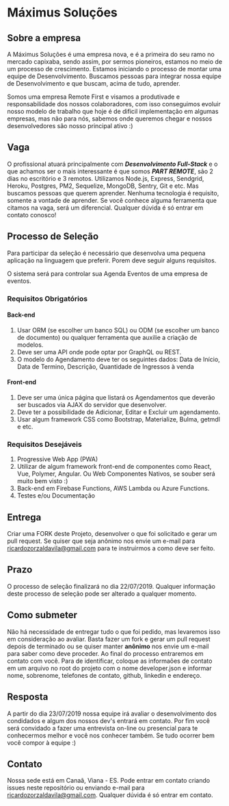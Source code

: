 # Máximus Soluções

## Sobre a empresa

A Máximus Soluções é uma empresa nova, e é a primeira do seu ramo no mercado capixaba, sendo assim, por sermos pioneiros, estamos no meio de um processo de crescimento. Estamos iniciando o processo de montar uma equipe de Desenvolvimento. Buscamos pessoas para integrar nossa equipe de Desenvolvimento e que buscam, acima de tudo, aprender.

Somos uma empresa Remote First e visamos a produtivade e responsabilidade dos nossos colaboradores, com isso conseguimos evoluir nosso modelo de trabalho que hoje é de dificil implementação em algumas empresas, mas não para nós, sabemos onde queremos chegar e nossos desenvolvedores são nosso principal ativo :)

## Vaga

O profissional atuará principalmente com ***Desenvolvimento Full-Stack*** e o que achamos ser o mais interessante é que somos ***PART REMOTE***, são 2 dias no escritório e 3 remotos. Utilizamos Node.js, Express, Sendgrid, Heroku, Postgres, PM2, Sequelize, MongoDB, Sentry, Git e etc. Mas buscamos pessoas que querem aprender. Nenhuma tecnologia é requisito, somente a vontade de aprender. Se você conhece alguma ferramenta que citamos na vaga, será um diferencial. Qualquer dúvida é só entrar em contato conosco!

## Processo de Seleção

Para participar da seleção é necessário que desenvolva uma pequena aplicação na linguagem que preferir. Porem deve seguir alguns requisitos.

O sistema será para controlar sua Agenda Eventos de uma empresa de eventos.

### Requisitos Obrigatórios

#### Back-end

1. Usar ORM (se escolher um banco SQL) ou ODM (se escolher um banco de documento) ou qualquer ferramenta que auxilie a criação de modelos.
2. Deve ser uma API onde pode optar por GraphQL ou REST.
3. O modelo do Agendamento deve ter os seguintes dados: Data de Início, Data de Termino, Descrição, Quantidade de Ingressos à venda

#### Front-end

1. Deve ser uma única página que listará os Agendamentos que deverão ser buscados via AJAX do servidor que desenvolver.
2. Deve ter a possibilidade de Adicionar, Editar e Excluír um agendamento.
3. Usar algum framework CSS como Bootstrap, Materialize, Bulma, getmdl e etc.

### Requisitos Desejáveis

1. Progressive Web App (PWA)
2. Utilizar de algum framework front-end de componentes como React, Vue, Polymer, Angular. Ou Web Componentes Nativos, se souber será muito bem visto :)
3. Back-end em Firebase Functions, AWS Lambda ou Azure Functions.
4. Testes e/ou Documentação

## Entrega

Criar uma FORK deste Projeto, desenvolver o que foi solicitado e gerar um pull request. Se quiser que seja anônimo nos envie um e-mail para ricardozorzaldavila@gmail.com para te instruirmos a como deve ser feito.

## Prazo

O processo de seleção finalizará no dia 22/07/2019. Qualquer informação deste processo de seleção pode ser alterado a qualquer momento.

## Como submeter

Não há necessidade de entregar tudo o que foi pedido, mas levaremos isso em consideração ao avaliar. Basta fazer um fork e gerar um pull request depois de terminado ou se quiser manter **anônimo** nos envie um e-mail para saber como deve proceder. Ao final do processo entraremos em contato com você. Para de identificar, coloque as informaões de contato em um arquivo no root do projeto com o nome developer.json e informar nome, sobrenome, telefones de contato, github, linkedin e endereço.

## Resposta

A partir do dia 23/07/2019 nossa equipe irá avaliar o desenvolvimento dos condidados e algum dos nossos dev's entrará em contato. Por fim você será convidado a fazer uma entrevista on-line ou presencial para te conhecermos melhor e você nos conhecer também. Se tudo ocorrer bem você compor à equipe :)

## Contato

Nossa sede está em Canaã, Viana - ES. Pode entrar em contato criando issues neste repositório ou enviando e-mail para ricardozorzaldavila@gmail.com. Qualquer dúvida é só entrar em contato.
